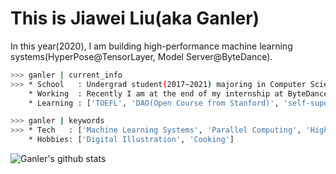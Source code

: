 # This is Jiawei Liu(aka Ganler)

In this year(2020), I am building high-performance machine learning systems(HyperPose@TensorLayer, Model Server@ByteDance).
```bash
>>> ganler | current_info
>>> * School   : Undergrad student(2017~2021) majoring in Computer Science at Tongji University, Shanghai.
    * Working  : Recently I am at the end of my internship at ByteDance AI Lab and I will start a research internship with people from NYU System Group. 
    * Learning : ['TOEFL', 'DAO(Open Course from Stanford)', 'self-supervised Learning', 'CppCon 2019']

>>> ganler | keywords
>>> * Tech   : ['Machine Learning Systems', 'Parallel Computing', 'High Performance Computing', 'Modern C++']
    * Hobbies: ['Digital Illustration', 'Cooking']
```

![Ganler's github stats](https://github-readme-stats.vercel.app/api?username=ganler&show_icons=true&theme=tokyonight)
